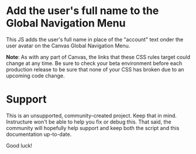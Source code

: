 # Add the user's full name to the Global Navigation Menu

This JS adds the user's full name in place of the "account" text onder the user avatar on the Canvas Global Navigation Menu.

**Note**: As with any part of Canvas, the links that these CSS rules target could change at any time. Be sure to check your beta environment before each production release to be sure that none of your CSS has broken due to an upcoming code change.

Support
======

This is an unsupported, community-created project. Keep that in mind.
Instructure won't be able to help you fix or debug this. That said, the
community will hopefully help support and keep both the script and this
documentation up-to-date.

Good luck!
